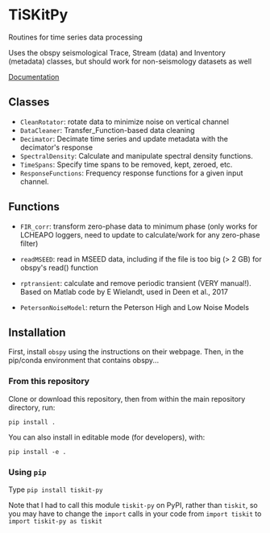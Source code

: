 # TiSKitPy

Routines for time series data processing

Uses the obspy seismological Trace, Stream (data) and Inventory (metadata)
classes, but should work for non-seismology datasets as well


[Documentation](https://tiskit.readthedocs.io/en/latest/index.html)


## Classes

- `CleanRotator`: rotate data to minimize noise on vertical channel
- `DataCleaner`: Transfer_Function-based data cleaning
- `Decimator`: Decimate time series and update metadata with the decimator's
  response
- `SpectralDensity`: Calculate and manipulate spectral density functions.
- `TimeSpans`: Specify time spans to be removed, kept, zeroed, etc.
- `ResponseFunctions`: Frequency response functions for a given input channel.
            
               
## Functions

- `FIR_corr`: transform zero-phase data to minimum phase (only works for
              LCHEAPO loggers, need to update to calculate/work for any
              zero-phase filter)
- `readMSEED`: read in MSEED data, including if the file is too big (> 2 GB)
               for obspy's read() function
- `rptransient`: calculate and remove periodic transient (VERY manual!).  
 	Based on Matlab code by E Wielandt, used in Deen et al., 2017

- `PetersonNoiseModel`: return the Peterson High and Low Noise Models


## Installation

First, install `obspy` using the instructions on their webpage.
Then, in the pip/conda environment that contains obspy...

### From this repository

Clone or download this repository, then from within the main repository directory, run:

`pip install .`

You can also install in editable mode (for developers), with:

`pip install -e .`

### Using `pip`

Type `pip install tiskit-py`

Note that I had to call this module `tiskit-py` on PyPI, rather than `tiskit`,
so you may have to change the `import` calls in your code from `import tiskit`
to `import tiskit-py as tiskit`
